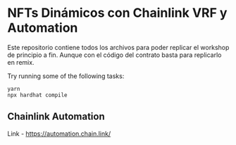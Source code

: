 #  NFTs Dinámicos con Chainlink VRF y Automation

Este repositorio contiene todos los archivos para poder replicar el workshop de principio a fin. 
Aunque con el código del contrato basta para replicarlo en remix. 

Try running some of the following tasks:

```shell
yarn
npx hardhat compile
```
## Chainlink Automation

Link - https://automation.chain.link/